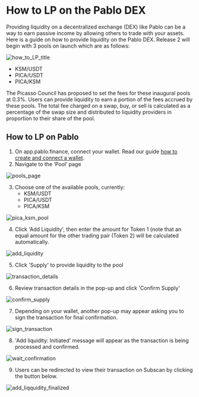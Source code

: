 # How to LP on the Pablo DEX

Providing liquidity on a decentralized exchange (DEX) like Pablo can be a way to earn passive income 
by allowing others to trade with your assets. Here is a guide on how to provide liquidity on the Pablo DEX. 
Release 2 will begin with 3 pools on launch which are as follows:

![how_to_LP_title](./images-provide-liquidity/how-to-lp-title.png)

- KSM/USDT
- PICA/USDT
- PICA/KSM

The Picasso Council has proposed to set the fees for these inaugural pools at 0.3%. 
Users can provide liquidity to earn a portion of the fees accrued by these pools. 
The total fee charged on a swap, buy, or sell is calculated as a percentage of the swap size 
and distributed to liquidity providers in proportion to their share of the pool.

## How to LP on Pablo

1. On app.pablo.finance, connect your wallet. Read our guide [how to create and connect a wallet].
2. Navigate to the ‘Pool’ page

[how to create and connect a wallet]: https://docs.composable.finance/user-guides/polkadotjs-extension-create-account#connect-to-picasso

![pools_page](./images-provide-liquidity/pools-page.png)

3. Choose one of the available pools, currently:
   - KSM/USDT
   - PICA/USDT
   - PICA/KSM

![pica_ksm_pool](./images-provide-liquidity/pica-ksm-pool.png)

4. Click 'Add Liquidity', then enter the amount for Token 1 
(note that an equal amount for the other trading pair (Token 2) will be calculated automatically.

![add_liquidity](./images-provide-liquidity/add-liquidity.png)

5. Click 'Supply' to provide liquidity to the pool

![transaction_details](./images-provide-liquidity/transaction-details.png)

6. Review transaction details in the pop-up and click 'Confirm Supply'

![confirm_supply](./images-provide-liquidity/confirm-supply.png)

7. Depending on your wallet, another pop-up may appear asking you to sign the transaction for final confirmation.

![sign_transaction](./images-provide-liquidity/sign-transaction.jpg)

8. 'Add liquidity: Initiated' message will appear as the transaction is being processed and confirmed. 

![wait_confirmation](./images-provide-liquidity/wait-confirmation.png)

9. Users can be redirected to view their transaction on Subscan by clicking the button below.

![add_liqquidity_finalized](./images-provide-liquidity/add-liquidity-finalized.png)